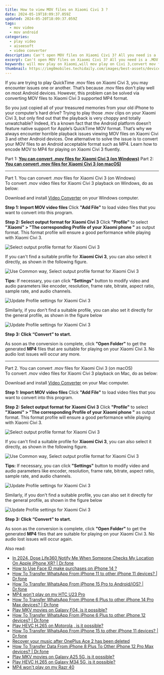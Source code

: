 ```yaml
---
title: How to view MOV files on Xiaomi Civi 3 ?
date: 2024-05-19T18:09:37.059Z
updated: 2024-05-20T18:09:37.059Z
tags: 
  - mov video
  - mov android
categories: 
  - play video
  - aiseesoft
  - video converter
description: Can't open MOV files on Xiaomi Civi 3? All you need is a .MOV to Xiaomi Civi 3 converter. Keep reading to learn a guide on how to encode MOV files for playback on Xiaomi Civi 3 fluently. 
excerpt: Can't open MOV files on Xiaomi Civi 3? All you need is a .MOV to Xiaomi Civi 3 converter. Keep reading to learn a guide on how to encode MOV files for playback on Xiaomi Civi 3 fluently. 
keywords: will mov play on Xiaomi,will mov play on Civi 3,convert mov files for Xiaomi Civi 3,play .mov on Xiaomi Civi 3,.mov playback on Xiaomi,does mov play on Civi 3,mov to h264 converter android,mov converter for android,tv Xiaomi mov 265,mov video converter for android,best mov transcoder android,how to convert mov into h264 on android
thumbnail: https://img0mobiles.techidaily.com/images/best-assets/devices/xiaomi/xiaomi-civi-3/3.jpg
---
```


<div class="atpl-content atpl-for-aiseesoft-video-converter play-mov-on-android">

<div class="atpl-post-description-part-1">
<div class="tpl-content-sub-paragraph-normal">
  <p>
    If you are trying to play QuickTime .mov files on Xiaomi Civi 3, you may encounter issues one or another. That’s because .mov files don't play well on most Android devices. However, this problem can be solved via converting MOV files to Xiaomi Civi 3 supported MP4 format. 
  </p>
</div>
</div>



<div class="atpl-post-description-part-2">
<div class="tpl-content-sub-paragraph-content">
  <p>
    So you just copied all of your treasured memories from your old iPhone to your computer’s hard drive? Trying to play those .mov clips on your Xiaomi Civi 3, but only find out that the playback is very choppy and totally unwatchable? Indeed, it’s a known fact that the Android platform doesn’t feature native support for Apple’s QuickTime MOV format. That’s why we always encounter horrible playback issues viewing MOV files on Xiaomi Civi 3 and other Android devices. One alternative to solve the issue is to convert your MOV files to an Android acceptable format such as MP4. Learn how to encode MOV to MP4 for playing on Xiaomi Civi 3 fluently.
  </p>
</div>
</div>

Part 1: <strong><a href="#p1">You can convert .mov files for Xiaomi Civi 3 (on Windows)</a></strong>
Part 2: <strong><a href="#p2">You can convert .mov files for Xiaomi Civi 3 (on macOS)</a></strong>

<!-- Part 1 -->
<a id="p1" name="p1" ></a><hr>

<div class="atpl-step-part-style">Part 1. You can convert .mov files for Xiaomi Civi 3 (on Windows)</div>
To convert .mov video files for Xiaomi Civi 3 playback on Windows, do as below:

Download and install <a class="atpl-step-content-a-style" href="https://tools.techidaily.com/aiseesoft-total-video-converter/" >Video Converter</a> on your Windows computer.


<strong>Step 1: Import MOV video files </strong>
Click <b>"Add File"</b> to load video files that you want to convert into this program.

<strong>Step 2: Select output format for Xiaomi Civi 3</strong>
Click <b>"Profile"</b> to select <b>"Xiaomi" > "The corresponding Profile of your Xiaomi phone "</b> as output format. This format profile will ensure a good performance while playing with Xiaomi Civi 3.

<img src="https://tools.techidaily.com/images/apps/aiseesoft/video-converter/devices/xiaomi/fv.mp4/win/profile.png" class="atpl-imgstyle" alt="Select output profile format for Xiaomi Civi 3" />

If you can't find a suitable profile for **Xiaomi Civi 3**, you can also select it directly, as shown in the following figure.

<img src="https://tools.techidaily.com/images/apps/aiseesoft/video-converter/devices/common_android/fv.mp4/win/profile.png" class="atpl-imgstyle" alt="Use Common way, Select output profile format for Xiaomi Civi 3" />

<strong>Tips:</strong>
If necessary, you can click <b>"Settings"</b> button to modify video and audio parameters like encoder, resolution, frame rate, bitrate, aspect ratio, sample rate, and audio channels. 

<img src="https://tools.techidaily.com/images/apps/aiseesoft/video-converter/devices/xiaomi/fv.mp4/win/settings.png" class="atpl-imgstyle"  alt="Update Profile settings for Xiaomi Civi 3" />

Similarly, if you don't find a suitable profile, you can also set it directly for the general profile, as shown in the figure below

<img src="https://tools.techidaily.com/images/apps/aiseesoft/video-converter/devices/common_android/fv.mp4/win/settings.png" class="atpl-imgstyle"  alt="Update Profile settings for Xiaomi Civi 3" />

<strong>Step 3: Click “Convert” to start.</strong>

As soon as the conversion is complete, click <b>"Open Folder"</b> to get the generated <b>MP4</b> files that are suitable for playing on your Xiaomi Civi 3. No audio lost issues will occur any more.

<!-- Part 2 -->
<a id="p2" name="p2"></a><hr>

<div class="atpl-step-part-style">Part 2. You can convert .mov files for Xiaomi Civi 3 (on macOS)</div>
To convert .mov video files for Xiaomi Civi 3 playback on Mac, do as below:

Download and install <a class="atpl-step-content-a-style" href="https://tools.techidaily.com/aiseesoft-total-video-converter/" >Video Converter</a> on your Mac computer.

<strong>Step 1: Import MOV video files </strong>
Click <b>"Add File"</b> to load video files that you want to convert into this program.

<strong>Step 2: Select output format for Xiaomi Civi 3</strong>
Click <b>"Profile"</b> to select <b>"Xiaomi" > "The corresponding Profile of your Xiaomi phone "</b> as output format. This format profile will ensure a good performance while playing with Xiaomi Civi 3.

<img src="https://tools.techidaily.com/images/apps/aiseesoft/video-converter/devices/xiaomi/fv.mp4/mac/profile.png" class="atpl-imgstyle" alt="Select output profile format for Xiaomi Civi 3" />

If you can't find a suitable profile for **Xiaomi Civi 3**, you can also select it directly, as shown in the following figure.

<img src="https://tools.techidaily.com/images/apps/aiseesoft/video-converter/devices/common_android/fv.mp4/mac/profile.png" class="atpl-imgstyle" alt="Use Common way, Select output profile format for Xiaomi Civi 3" />

<strong>Tips:</strong>
If necessary, you can click <b>"Settings"</b> button to modify video and audio parameters like encoder, resolution, frame rate, bitrate, aspect ratio, sample rate, and audio channels. 

<img src="https://tools.techidaily.com/images/apps/aiseesoft/video-converter/devices/xiaomi/fv.mp4/mac/settings.png" class="atpl-imgstyle"  alt="Update Profile settings for Xiaomi Civi 3" />

Similarly, if you don't find a suitable profile, you can also set it directly for the general profile, as shown in the figure below

<img src="https://tools.techidaily.com/images/apps/aiseesoft/video-converter/devices/common_android/fv.mp4/win/settings.png" class="atpl-imgstyle"  alt="Update Profile settings for Xiaomi Civi 3" />

<strong>Step 3: Click “Convert” to start.</strong>

As soon as the conversion is complete, click <b>"Open Folder"</b> to get the generated <b>MP4</b> files that are suitable for playing on your Xiaomi Civi 3. No audio lost issues will occur again.



<div class="atpl-post-end">
  <div class="atpl-post-device-model-description">
    
  </div>
</div>

<ins class="adsbygoogle"
     style="display:block"
     data-ad-client="ca-pub-7571918770474297"
     data-ad-slot="8358498916"
     data-ad-format="auto"
     data-full-width-responsive="true"></ins>


</div>
<span class="atpl-alsoreadstyle">Also read:</span>
<div><ul>
<li><a href="https://review-topics.techidaily.com/in-2024-dose-life360-notify-me-when-someone-checks-my-location-on-apple-iphone-xr-drfone-by-drfone-virtual-ios/" ><u>In 2024, Dose Life360 Notify Me When Someone Checks My Location On Apple iPhone XR? | Dr.fone</u></a></li>
<li><a href="https://review-topics.techidaily.com/how-to-use-face-id-make-purchases-on-iphone-14-by-drfone-ios-unlock-ios-unlock/" ><u>How to Use Face ID make purchases on iPhone 14 ?</u></a></li>
<li><a href="https://review-topics.techidaily.com/how-to-transfer-whatsapp-from-iphone-11-to-other-iphone-11-devices-drfone-by-drfone-transfer-whatsapp-from-ios-transfer-whatsapp-from-ios/" ><u>How To Transfer WhatsApp From iPhone 11 to other iPhone 11 devices? | Dr.fone</u></a></li>
<li><a href="https://review-topics.techidaily.com/how-to-transfer-whatsapp-from-iphone-15-pro-to-androidios-drfone-by-drfone-transfer-whatsapp-from-ios-transfer-whatsapp-from-ios/" ><u>How To Transfer WhatsApp From iPhone 15 Pro to Android/iOS? | Dr.fone</u></a></li>
<li><a href="https://review-topics.techidaily.com/mp4-won-t-play-on-my-htc-u23-pro-by-aiseesoft-video-converter-play-mp4-on-android/" ><u>MP4 won't play on my HTC U23 Pro</u></a></li>
<li><a href="https://review-topics.techidaily.com/how-to-transfer-whatsapp-from-iphone-6-plus-to-other-iphone-14-pro-max-devices-drfone-by-drfone-transfer-whatsapp-from-ios-transfer-whatsapp-from-ios/" ><u>How To Transfer WhatsApp From iPhone 6 Plus to other iPhone 14 Pro Max devices? | Dr.fone</u></a></li>
<li><a href="https://review-topics.techidaily.com/play-mkv-movies-on-galaxy-f04-is-it-possible-by-aiseesoft-video-converter-play-mkv-on-android/" ><u>Play MKV movies on Galaxy F04, is it possible?</u></a></li>
<li><a href="https://review-topics.techidaily.com/how-to-transfer-whatsapp-from-iphone-6-plus-to-other-iphone-12-devices-drfone-by-drfone-transfer-whatsapp-from-ios-transfer-whatsapp-from-ios/" ><u>How To Transfer WhatsApp From iPhone 6 Plus to other iPhone 12 devices? | Dr.fone</u></a></li>
<li><a href="https://review-topics.techidaily.com/play-hevc-h-265-on-motorola-is-it-possible-by-aiseesoft-video-converter-play-hevc-video-on-android/" ><u>Play HEVC H.265 on Motorola , is it possible?</u></a></li>
<li><a href="https://review-topics.techidaily.com/how-to-transfer-whatsapp-from-iphone-15-to-other-iphone-11-devices-drfone-by-drfone-transfer-whatsapp-from-ios-transfer-whatsapp-from-ios/" ><u>How To Transfer WhatsApp From iPhone 15 to other iPhone 11 devices? | Dr.fone</u></a></li>
<li><a href="https://review-topics.techidaily.com/recover-your-music-after-oneplus-ace-2-has-been-deleted-by-fonelab-android-recover-music/" ><u>Recover your music after OnePlus Ace 2 has been deleted</u></a></li>
<li><a href="https://review-topics.techidaily.com/how-to-transfer-data-from-iphone-8-plus-to-other-iphone-12-pro-max-devices-drfone-by-drfone-transfer-data-from-ios-transfer-data-from-ios/" ><u>How To Transfer Data From iPhone 8 Plus To Other iPhone 12 Pro Max devices? | Dr.fone</u></a></li>
<li><a href="https://review-topics.techidaily.com/play-mkv-movies-on-galaxy-a25-5g-is-it-possible-by-aiseesoft-video-converter-play-mkv-on-android/" ><u>Play MKV movies on Galaxy A25 5G, is it possible?</u></a></li>
<li><a href="https://review-topics.techidaily.com/play-hevc-h-265-on-galaxy-m34-5g-is-it-possible-by-aiseesoft-video-converter-play-hevc-video-on-android/" ><u>Play HEVC H.265 on Galaxy M34 5G, is it possible?</u></a></li>
<li><a href="https://review-topics.techidaily.com/mp4-won-t-play-on-my-razr-40-by-aiseesoft-video-converter-play-mp4-on-android/" ><u>MP4 won't play on my Razr 40</u></a></li>
</ul></div>

<ins class="adsbygoogle"
    style="display:block"
    data-ad-format="autorelaxed"
    data-ad-client="ca-pub-7571918770474297"
    data-ad-slot="1223367746"></ins>


